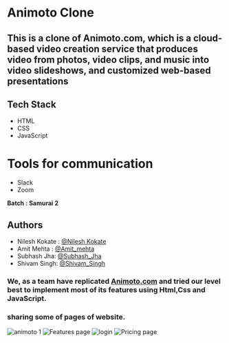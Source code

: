 # Animoto Clone

## This is a clone of Animoto.com, which is a cloud-based video creation service that produces video from photos, video clips, and music into video slideshows, and customized web-based presentations

## Tech Stack

* HTML
* CSS
* JavaScript


# Tools for communication
* Slack
* Zoom

**Batch : Samurai 2**


## Authors

- Nilesh Kokate : [@Nilesh Kokate](https://github.com/nilpatil7744)
- Amit Mehta : [@Amit_mehta](https://github.com/amit-web)
- Subhash Jha: [@Subhash_Jha](https://github.com/subhash238)
- Shivam Singh: [@Shivam_Singh](https://github.com/shivam-singh-au17)

### We, as a team have replicated [Animoto.com](https://animoto.com/business) and tried our level best to implement most of its features using Html,Css and JavaScript.


### sharing some of pages of website.

![animoto 1](https://user-images.githubusercontent.com/77038652/128021501-13f51fef-9e22-4438-8fea-78d79e5ea67d.png)
![Features page](https://user-images.githubusercontent.com/77038652/128021516-8b7c4d7d-355b-42d7-bc37-e842ef883daf.png)
![login](https://user-images.githubusercontent.com/77038652/128021517-e3232e50-0aa0-4887-a5b5-bd64af7bf810.png)
![Pricing page](https://user-images.githubusercontent.com/77038652/128021521-79433eec-4682-4e97-8b9c-f6542309a804.png)



